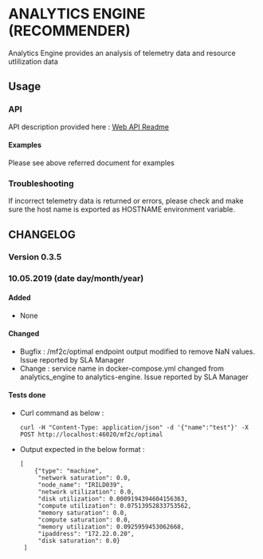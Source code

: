 # ANALYTICS ENGINE (RECOMMENDER)

Analytics Engine provides an analysis of telemetry data and resource utlilization data

## Usage

### API

API description provided here : [Web API Readme](https://github.com/mF2C/analytics_engine/blob/master/analytics_engine/heuristics/sinks/mf2c/README.md)

#### Examples

Please see above referred document for examples 

### Troubleshooting

If incorrect telemetry data is returned or errors, please check and make sure the host name is exported as HOSTNAME environment variable.

## CHANGELOG

### Version 0.3.5

### 10.05.2019 (date day/month/year)

#### Added

 - None

#### Changed

 - Bugfix : /mf2c/optimal endpoint output modified to remove NaN values. Issue reported by SLA Manager
 - Change : service name in docker-compose.yml changed from analytics_engine to analytics-engine. Issue reported by SLA Manager

#### Tests done

  - Curl command as below : 
  
		curl -H "Content-Type: application/json" -d '{"name":"test"}' -X POST http://localhost:46020/mf2c/optimal

  - Output expected in the below format : 
  
        [
            {"type": "machine", 
             "network saturation": 0.0, 
             "node_name": "IRILD039", 
             "network utilization": 0.0, 
             "disk utilization": 0.0009194394604156363, 
             "compute utilization": 0.07513952833753562, 
             "memory saturation": 0.0, 
             "compute saturation": 0.0, 
             "memory utilization": 0.0925959453062668, 
             "ipaddress": "172.22.0.20", 
             "disk saturation": 0.0}
         ]
        
